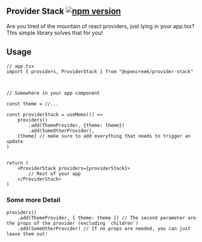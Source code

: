 ## Provider Stack [![npm version](https://badge.fury.io/js/@opencreek%2Fprovider-stack.svg)](https://badge.fury.io/js/@opencreek%2Fprovider-stack)

Are you tired of the mountain of react providers, just lying in your app.tsx?
This simple library solves that for you!

## Usage

```tsx
// app.tsx
import { providers, ProviderStack } from "@opencreek/provider-stack"



// Somewhere in your app component

const theme = //...

const providerStack = useMemo(() =>
    providers()
        .add(ThemeProvider, {theme: theme})
        .add(SomeOtherProvider),
    [theme] // make sure to add everything that needs to trigger an update
)


return (
    <ProviderStack providers={providerStack}>
        // Rest of your app
    </ProviderStack>
)
```

### Some more Detail

```tsx
providers()
    .add(ThemeProvider, { theme: theme }) // The second parameter are the props of the provider (excluding `children`)
    .add(SomeOtherProvider) // If no props are needed, you can just leave them out!
```
